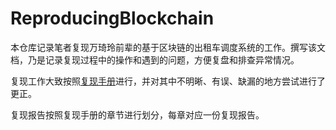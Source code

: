 # ReproducingBlockchain


本仓库记录笔者复现万琦玲前辈的基于区块链的出租车调度系统的工作。撰写该文档，乃是记录复现过程中的操作和遇到的问题，方便复盘和排查异常情况。

复现工作大致按照[复现手册](https://little-grouse-686.notion.site/2aa24579f7ff426ba9aa0c64ecc5d390)进行，并对其中不明晰、有误、缺漏的地方尝试进行了更正。

复现报告按照复现手册的章节进行划分，每章对应一份复现报告。